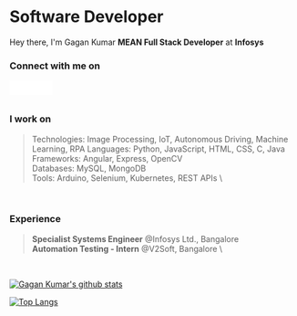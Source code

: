 # Software Developer
Hey there, I'm Gagan Kumar
**MEAN Full Stack Developer** at **Infosys**

### Connect with me on
[<img align="left" alt="Email" width="25px" src="https://github.com/sgagankumar/sgagankumar/blob/main/icon-email.png" />][Mail]
[<img align="left" alt="LinkedIn" width="25px" src="https://github.com/sgagankumar/sgagankumar/blob/main/icon-linkedin.png" />][Linkedin]
[<img align="left" alt="Instagram" width="25px" src="https://github.com/sgagankumar/sgagankumar/blob/main/icon-instagram.png" />][Instagram]
<br><br>

### I work on
> Technologies: Image Processing, IoT, Autonomous Driving, Machine Learning, RPA
> Languages: Python, JavaScript, HTML, CSS, C, Java\
> Frameworks: Angular, Express, OpenCV \
> Databases: MySQL, MongoDB \
> Tools: Arduino, Selenium, Kubernetes, REST APIs \
>
<br>

### Experience
> **Specialist Systems Engineer** @Infosys Ltd., Bangalore \
> **Automation Testing - Intern** @V2Soft, Bangalore \
<br>

[![Gagan Kumar's github stats](https://github-readme-stats.vercel.app/api?username=sgagankumar&count_private=true,hide=issues&show_icons=true&theme=midnight-purple)](https://github.com/sgagankumar)
<!-- Reference https://github.com/anuraghazra/ --->
[![Top Langs](https://github-readme-stats.vercel.app/api/top-langs/?username=sgagankumar&layout=compact&theme=midnight-purple)]()

[Mail]: mailto://sgagankumar@gmail.com
[Instagram]: https://instagram.com/sgagankumar/
[LinkedIn]: https://www.linkedin.com/in/sgagankumar/

